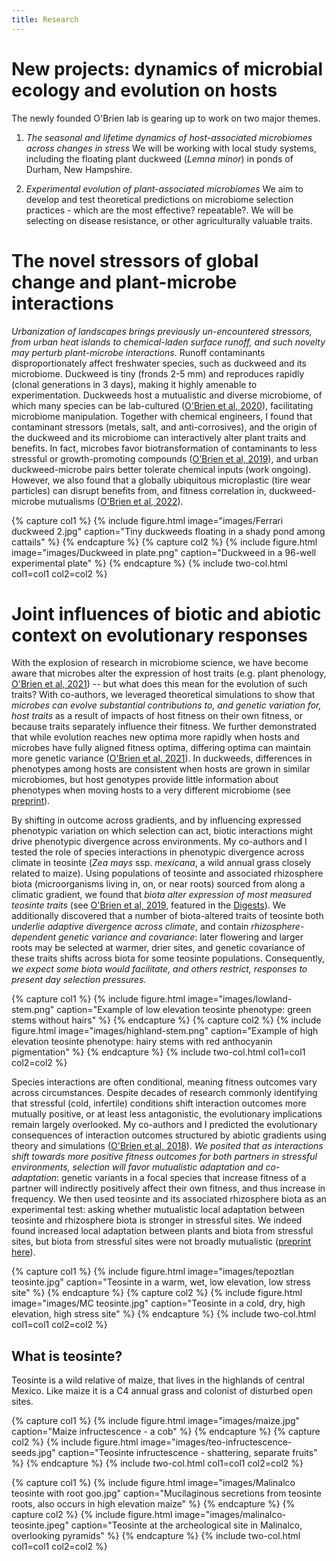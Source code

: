 ```yaml
---
title: Research
---
```



# New projects: dynamics of microbial ecology and evolution on hosts

The newly founded O'Brien lab is gearing up to work on two major themes.

1. _The seasonal and lifetime dynamics of host-associated microbiomes across changes in stress_ 
We will be working with local study systems, including the floating plant duckweed (_Lemna minor_) in ponds of Durham, New Hampshire.

2. _Experimental evolution of plant-associated microbiomes_ We aim to develop and test theoretical predictions on microbiome selection practices - which are the most effective? repeatable?.
We will be selecting on disease resistance, or other agriculturally valuable traits.

 
# The novel stressors of global change and plant-microbe interactions

_Urbanization of landscapes brings previously un-encountered stressors, from urban heat islands to chemical-laden surface runoff, and such novelty may perturb plant-microbe interactions._ 
Runoff contaminants disproportionately affect freshwater species, such as duckweed and its microbiome.
Duckweed is tiny (fronds 2-5 mm) and reproduces rapidly (clonal generations in 3 days), making it highly amenable to experimentation.
Duckweeds host a mutualistic and diverse microbiome, of which many species can be lab-cultured ([O'Brien et al, 2020](https://link.springer.com/article/10.1007/s00248-019-01452-1)), facilitating microbiome manipulation.
Together with chemical engineers, I found that contaminant stressors (metals, salt, and anti-corrosives), and the origin of the duckweed and its microbiome can interactively alter plant traits and benefits.
In fact, microbes favor biotransformation of contaminants to less stressful or growth-promoting compounds ([O'Brien et al, 2019](https://doi.org/10.1002/ajb2.1404)), and urban duckweed-microbe pairs better tolerate chemical inputs (work ongoing).
However, we also found that a globally ubiquitous microplastic (tire wear particles) can disrupt benefits from, and fitness correlation in, duckweed-microbe mutualisms ([O'Brien et al, 2022](https://doi.org/10.1016/j.envres.2021.111727)).

{% capture col1 %}
{%
  include figure.html
  image="images/Ferrari duckweed 2.jpg"
  caption="Tiny duckweeds floating in a shady pond among cattails"
%}
{% endcapture %}
{% capture col2 %}
{%
  include figure.html
  image="images/Duckweed in plate.png"
  caption="Duckweed in a 96-well experimental plate"
%}
{% endcapture %}
{% include two-col.html col1=col1 col2=col2 %}



# Joint influences of biotic and abiotic context on evolutionary responses

With the explosion of research in microbiome science, we have become aware that microbes alter the expression of host traits (e.g. plant phenology, [O'Brien et al, 2021](https://doi.org/10.1002/ajb2.1743)) -- but what does this mean for the evolution of such traits?
With co-authors, we leveraged theoretical simulations to show that _microbes can evolve substantial contributions to, and genetic variation for, host traits_ as a result of impacts of host fitness on their own fitness, or because traits separately influence their fitness.
We further demonstrated that while evolution reaches new optima more rapidly when hosts and microbes have fully aligned fitness optima, differing optima can maintain more genetic variance ([O'Brien et al, 2021](https://doi.org/10.1098/rspb.2020.2483)). 
In duckweeds, differences in phenotypes among hosts are consistent when hosts are grown in similar microbiomes, but host genotypes provide little information about phenotypes when moving hosts to a very different microbiome (see [preprint](https://doi.org/10.1101/2022.02.10.479958 )). 

By shifting in outcome across gradients, and by influencing expressed phenotypic variation on which selection can act, biotic interactions might drive phenotypic divergence across environments.
My co-authors and I tested the role of species interactions in phenotypic divergence across climate in teosinte (_Zea mays_ ssp. _mexicana_, a wild annual grass closely related to maize). 
Using populations of teosinte and associated rhizosphere biota (microorganisms living in, on, or near roots) sourced from along a climatic gradient, we found that _biota alter expression of most measured teosinte traits_ (see [O'Brien et al, 2019](https://doi.org/10.1111/evo.13818), featured in the [Digests](https://doi.org/10.1111/evo.13857)).
We additionally discovered that a number of biota-altered traits of teosinte both _underlie adaptive divergence across climate_, and contain _rhizosphere-dependent genetic variance and covariance_: later flowering and larger roots may be selected at warmer, drier sites, and genetic covariance of these traits shifts across biota for some teosinte populations. 
Consequently, _we expect some biota would facilitate, and others restrict, responses to present day selection pressures._ 

{% capture col1 %}
{%
  include figure.html
  image="images/lowland-stem.png"
  caption="Example of low elevation teosinte phenotype: green stems without hairs"
%}
{% endcapture %}
{% capture col2 %}
{%
  include figure.html
  image="images/highland-stem.png"
  caption="Example of high elevation teosinte phenotype: hairy stems with red anthocyanin pigmentation"
%}
{% endcapture %}
{% include two-col.html col1=col1 col2=col2 %}


Species interactions are often conditional, meaning fitness outcomes vary across circumstances.
Despite decades of research commonly identifying that stressful (cold, infertile) conditions shift interaction outcomes more mutually positive, or at least less antagonistic, the evolutionary implications remain largely overlooked. 
My co-authors and I predicted the evolutionary consequences of interaction outcomes structured by abiotic gradients using theory and simulations ([O'Brien et al, 2018](https://doi.org/10.1086/700118)). 
_We posited that as interactions shift towards more positive fitness outcomes for both partners in stressful environments, selection will favor mutualistic adaptation and co-adaptation_: 
genetic variants in a focal species that increase fitness of a partner will indirectly positively affect their own fitness, and thus increase in frequency. 
We then used teosinte and its associated rhizosphere biota as an experimental test: asking whether mutualistic local adaptation between teosinte and rhizosphere biota is stronger in stressful sites. 
We indeed found increased local adaptation between plants and biota from stressful sites, but biota from stressful sites were not broadly mutualistic ([preprint here](https://doi.org/10.1101/2021.04.20.440703)).

{% capture col1 %}
{%
  include figure.html
  image="images/tepoztlan teosinte.jpg"
  caption="Teosinte in a warm, wet, low elevation, low stress site"
%}
{% endcapture %}
{% capture col2 %}
{%
  include figure.html
  image="images/MC teosinte.jpg"
  caption="Teosinte in a cold, dry, high elevation, high stress site"
%}
{% endcapture %}
{% include two-col.html col1=col1 col2=col2 %}



## What is teosinte?

Teosinte is a wild relative of maize, that lives in the highlands of central Mexico. Like maize it is a C4 annual grass and colonist of disturbed open sites.

{% capture col1 %}
{%
  include figure.html
  image="images/maize.jpg"
  caption="Maize infructescence - a cob"
%}
{% endcapture %}
{% capture col2 %}
{%
  include figure.html
  image="images/teo-infructescence-seeds.jpg"
  caption="Teosinte infructescence - shattering, separate fruits"
%}
{% endcapture %}
{% include two-col.html col1=col1 col2=col2 %}


{% capture col1 %}
{%
  include figure.html
  image="images/Malinalco teosinte with root goo.jpg"
  caption="Mucilaginous secretions from teosinte roots, also occurs in high elevation maize"
%}
{% endcapture %}
{% capture col2 %}
{%
  include figure.html
  image="images/malinalco-teosinte.jpeg"
  caption="Teosinte at the archeological site in Malinalco, overlooking pyramids"
%}
{% endcapture %}
{% include two-col.html col1=col1 col2=col2 %}
